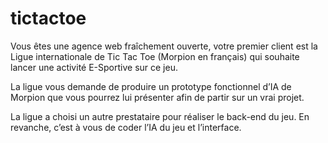 # tictactoe
Vous êtes une agence web fraîchement ouverte, votre premier client est la Ligue internationale de Tic Tac Toe (Morpion en français) qui souhaite lancer une activité E-Sportive sur ce jeu.

La ligue vous demande de produire un prototype fonctionnel d’IA de Morpion que vous pourrez lui présenter afin de partir sur un vrai projet.

La ligue a choisi un autre prestataire pour réaliser le back-end du jeu. En revanche, c’est à vous de coder l’IA du jeu et l’interface. 
